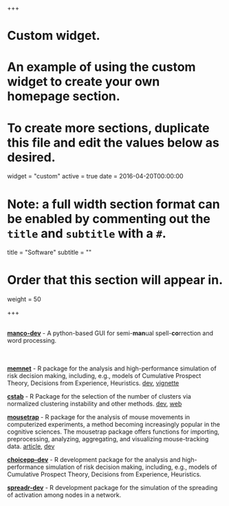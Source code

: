 +++
# Custom widget.
# An example of using the custom widget to create your own homepage section.
# To create more sections, duplicate this file and edit the values below as desired.
widget = "custom"
active = true
date = 2016-04-20T00:00:00

# Note: a full width section format can be enabled by commenting out the `title` and `subtitle` with a `#`.
title = "Software"
subtitle = ""

# Order that this section will appear in.
weight = 50

+++

<i class="fab fa-python fa-2x"></i><br> [**manco-dev**](https://github.com/dwulff/manco) - A python-based GUI for semi-<b>man</b>ual spell-<b>co</b>rrection and word processing.

<br><i class="fab fa-r-project fa-2x"></i><br> [**memnet**](https://cran.r-project.org/package=memnet) - R package for the analysis and high-performance simulation of risk decision making, including, e.g., models of Cumulative Prospect Theory, Decisions from Experience, Heuristics. [dev](https://github.com/dwulff/memnet), [vignette](https://cran.r-project.org/web/packages/memnet/vignettes/memnet.html)

[**cstab**](https://cran.r-project.org/package=cstab) - R Package for the selection of the number of clusters via normalized clustering instability and other methods. [dev](https://github.com/PascalKieslich/mousetrap), [web](http://pascalkieslich.github.io/mousetrap/reference/mousetrap.html)

[**mousetrap**](https://cran.r-project.org/package=mousetrap) - R package for the analysis of mouse movements in computerized experiments, a method becoming increasingly popular in the cognitive sciences. The mousetrap package offers functions for importing, preprocessing, analyzing, aggregating, and visualizing mouse-tracking data. [article](pdf/HaslbeckWulff2018NormClust.pdf), [dev](https://github.com/jmbh/cstab)

[**choicepp-dev**](https://github.com/dwulff/choicepp) - R development package for the analysis and high-performance simulation of risk decision making, including, e.g., models of Cumulative Prospect Theory, Decisions from Experience, Heuristics.

[**spreadr-dev**](https://github.com/csqsiew/spreadr) - R development package for the simulation of the spreading of activation among nodes in a network.
